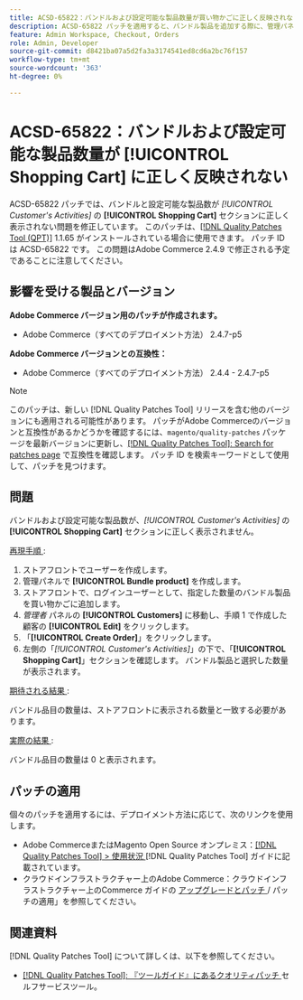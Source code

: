 ```yaml
---
title: ACSD-65822：バンドルおよび設定可能な製品数量が買い物かごに正しく反映されない
description: ACSD-65822 パッチを適用すると、バンドル製品を追加する際に、管理パネルのカスタマーの買い物かごセクションに数量が 0 と表示されるAdobe Commerceの問題が修正されます。
feature: Admin Workspace, Checkout, Orders
role: Admin, Developer
source-git-commit: d8421ba07a5d2fa3a3174541ed8cd6a2bc76f157
workflow-type: tm+mt
source-wordcount: '363'
ht-degree: 0%

---
```



# ACSD-65822：バンドルおよび設定可能な製品数量が [!UICONTROL Shopping Cart] に正しく反映されない

ACSD-65822 パッチでは、バンドルと設定可能な製品数が *[!UICONTROL Customer's Activities]* の **[!UICONTROL Shopping Cart]** セクションに正しく表示されない問題を修正しています。 このパッチは、[[!DNL Quality Patches Tool (QPT)]](/help/tools/quality-patches-tool/quality-patches-tool-to-self-serve-quality-patches.md) 1.1.65 がインストールされている場合に使用できます。 パッチ ID は ACSD-65822 です。 この問題はAdobe Commerce 2.4.9 で修正される予定であることに注意してください。

## 影響を受ける製品とバージョン

**Adobe Commerce バージョン用のパッチが作成されます。**

* Adobe Commerce（すべてのデプロイメント方法） 2.4.7-p5

**Adobe Commerce バージョンとの互換性：**

* Adobe Commerce（すべてのデプロイメント方法） 2.4.4 - 2.4.7-p5

>[!NOTE]
>
>このパッチは、新しい [!DNL Quality Patches Tool] リリースを含む他のバージョンにも適用される可能性があります。 パッチがAdobe Commerceのバージョンと互換性があるかどうかを確認するには、`magento/quality-patches` パッケージを最新バージョンに更新し、[[!DNL Quality Patches Tool]: Search for patches page](https://experienceleague.adobe.com/tools/commerce-quality-patches/index.html) で互換性を確認します。 パッチ ID を検索キーワードとして使用して、パッチを見つけます。

## 問題

バンドルおよび設定可能な製品数が、*[!UICONTROL Customer's Activities]* の **[!UICONTROL Shopping Cart]** セクションに正しく表示されません。

<u> 再現手順 </u>:

1. ストアフロントでユーザーを作成します。
2. 管理パネルで **[!UICONTROL Bundle product]** を作成します。
3. ストアフロントで、ログインユーザーとして、指定した数量のバンドル製品を買い物かごに追加します。
4. *管理者* パネルの **[!UICONTROL Customers]** に移動し、手順 1 で作成した顧客の **[!UICONTROL Edit]** をクリックします。
5. 「**[!UICONTROL Create Order]**」をクリックします。
6. 左側の「*[!UICONTROL Customer's Activities]*」の下で、「**[!UICONTROL Shopping Cart]**」セクションを確認します。 バンドル製品と選択した数量が表示されます。

<u> 期待される結果 </u>:

バンドル品目の数量は、ストアフロントに表示される数量と一致する必要があります。

<u> 実際の結果 </u>:

バンドル品目の数量は 0 と表示されます。

## パッチの適用

個々のパッチを適用するには、デプロイメント方法に応じて、次のリンクを使用します。

* Adobe CommerceまたはMagento Open Source オンプレミス：[[!DNL Quality Patches Tool] > 使用状況 ](/help/tools/quality-patches-tool/usage.md)[!DNL Quality Patches Tool] ガイドに記載されています。
* クラウドインフラストラクチャー上のAdobe Commerce：クラウドインフラストラクチャー上のCommerce ガイドの [ アップグレードとパッチ ](https://experienceleague.adobe.com/docs/commerce-cloud-service/user-guide/develop/upgrade/apply-patches.html)/ パッチの適用」を参照してください。

## 関連資料

[!DNL Quality Patches Tool] について詳しくは、以下を参照してください。

* [[!DNL Quality Patches Tool]: 『ツールガイド』にあるクオリティパッチ ](/help/tools/quality-patches-tool/quality-patches-tool-to-self-serve-quality-patches.md) セルフサービスツール。

